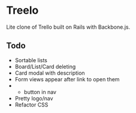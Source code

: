 # Treelo
Lite clone of Trello built on Rails with Backbone.js.

## Todo
- Sortable lists
- Board/List/Card deleting
- Card modal with description
- Form views appear after link to open them
- + button in nav
- Pretty logo/nav
- Refactor CSS
